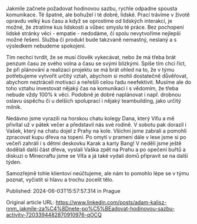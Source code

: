 Jakmile začnete požadovat hodinovou sazbu, rychle odpadne spousta komunikace. Té špatné, ale bohužel i té dobré, lidské. Prací trávíme v životě opravdu velký kus času a když se oprostíme od lidských interakcí, je možné, že ztratíme kus lidskosti a vůbec smyslu té práce. Bez pochopení lidské stránky věci - empatie - nedodáme, či spolu nevytvoříme nejlepší možné řešení. Služba či produkt bude takzvaně nemastný, neslaný a s výsledkem nebudeme spokojení.


Tím nechci tvrdit, že se musí člověk vykecávat, nebo že má třeba brát penzum času ze svého volna a času se svými blízkými. Spíše tím chci říct, že při plánování a realizaci projektu se má brát ohled na to, že v týmu potřebujeme vytvořit určitý vztah, abychom si mohli dostatečně důvěřovat, abychom neztráceli motivaci a neřešili celou řadu neefektivit. Musíme ale do toho vztahu investovat nějaký čas na komunikaci i s vědomím, že třeba nebude vždy 100% k věci. Podobně je dobré naplánovat i např. drobnou oslavu úspěchu či u delších spoluprací i nějaký teambuilding, jako určitý milník.


Nedávno jsme vyrazili na horskou chatu kolegy Dana, který Víťu a mě přivítal už v pátek večer a představil nás své rodině. V sobotu pak dorazil i Vašek, který na chatu dojel z Prahy na kole. Všichni jsme zabrali a pomohli zpracovat kupu dřeva na topení. Po omytí v prameni dále v lese jsme si po večeři zahráli i s dětmi deskovku Karak a karty Bang! V neděli jsme ještě dodělali další část dřeva, vyslali Vaška zpět na Prahu a po opečení buřtů a diskuzi o Minecraftu jsme se Víťa a já také vydali domů připravit se na další týden.

Samozřejmě tohle klientovi neúčtujeme, ale nám to pomohlo lépe se v týmu poznat, vyčistit si hlavu a trochu zocelit tělo.


Published: 2024-06-03T15:57:57.314 in Prague

Original article URL: https://www.linkedin.com/posts/adam-kalisz-nnm_jakmile-za%C4%8Dnete-po%C5%BEadovat-hodinovou-sazbu-activity-7203394482870910976-qOCQ


